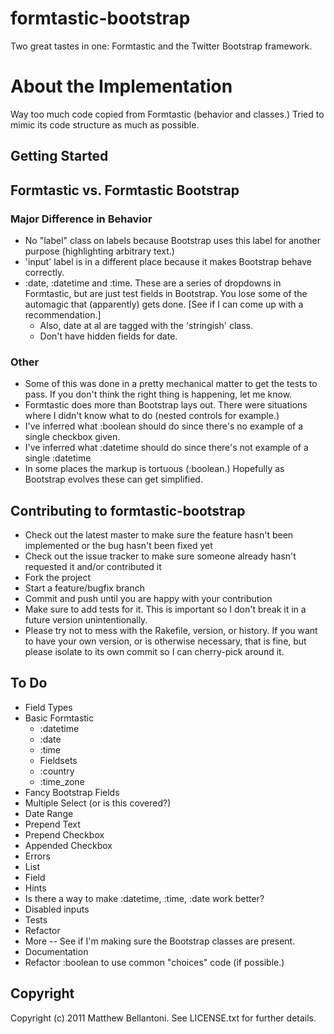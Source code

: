 # formtastic-bootstrap

Two great tastes in one: Formtastic and the Twitter Bootstrap framework.


# About the Implementation

Way too much code copied from Formtastic (behavior and classes.)
Tried to mimic its code structure as much as possible.

## Getting Started

## Formtastic vs. Formtastic Bootstrap

### Major Difference in Behavior

* No "label" class on labels because Bootstrap uses this label for another purpose (highlighting arbitrary text.)
* 'input' label is in a different place because it makes Bootstrap behave correctly.
* :date, :datetime and :time. These are a series of dropdowns in Formtastic, but are just test fields in Bootstrap.  You lose some of the automagic that (apparently) gets done.  [See if I can come up with a recommendation.]
  * Also, date at al are tagged with the 'stringish' class.
  * Don't have hidden fields for date.

### Other

* Some of this was done in a pretty mechanical matter to get the tests to pass.  If you don't think the right thing is happening, let me know.
* Formtastic does more than Bootstrap lays out.  There were situations where I didn't know what to do (nested controls for example.)
* I've inferred what :boolean should do since there's no example of a single checkbox given.
* I've inferred what :datetime should do since there's not example of a single :datetime
* In some places the markup is tortuous (:boolean.)  Hopefully as Bootstrap evolves these can get simplified.

## Contributing to formtastic-bootstrap
 
* Check out the latest master to make sure the feature hasn't been implemented or the bug hasn't been fixed yet
* Check out the issue tracker to make sure someone already hasn't requested it and/or contributed it
* Fork the project
* Start a feature/bugfix branch
* Commit and push until you are happy with your contribution
* Make sure to add tests for it. This is important so I don't break it in a future version unintentionally.
* Please try not to mess with the Rakefile, version, or history. If you want to have your own version, or is otherwise necessary, that is fine, but please isolate to its own commit so I can cherry-pick around it.

## To Do
* Field Types
 * Basic Formtastic
   * :datetime
   * :date
   * :time
   * Fieldsets
   * :country
   * :time_zone
 * Fancy Bootstrap Fields
  * Multiple Select (or is this covered?)
  * Date Range
  * Prepend Text
  * Prepend Checkbox
  * Appended Checkbox
* Errors
 * List
 * Field
* Hints
* Is there a way to make :datetime, :time, :date work better?
* Disabled inputs
* Tests
 * Refactor
 * More -- See if I'm making sure the Bootstrap classes are present.
* Documentation
* Refactor :boolean to use common "choices" code (if possible.)


## Copyright

Copyright (c) 2011 Matthew Bellantoni. See LICENSE.txt for further details.

